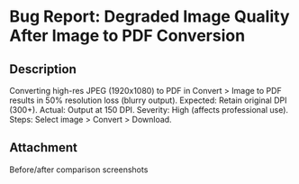 # Bug Report: Degraded Image Quality After Image to PDF Conversion

## Description
Converting high-res JPEG (1920x1080) to PDF in Convert > Image to PDF results in 50% resolution loss (blurry output). Expected: Retain original DPI (300+). Actual: Output at 150 DPI. Severity: High (affects professional use). Steps: Select image > Convert > Download.

## Attachment
Before/after comparison screenshots